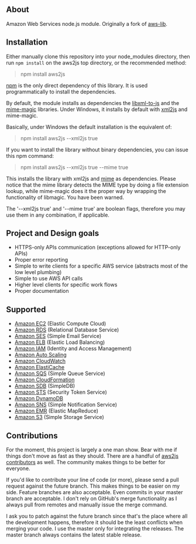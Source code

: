 ## About

Amazon Web Services node.js module. Originally a fork of [aws-lib](https://github.com/livelycode/aws-lib/).

## Installation

Either manually clone this repository into your node_modules directory, then run `npm install` on the aws2js top directory, or the recommended method:

> npm install aws2js

[npm](https://github.com/isaacs/npm) is the only direct dependency of this library. It is used programmatically to install the dependencies.

By default, the module installs as dependencies the [libxml-to-js](https://github.com/SaltwaterC/libxml-to-js) and the [mime-magic](https://github.com/SaltwaterC/mime-magic) libraries. Under Windows, it installs by default with [xml2js](https://github.com/Leonidas-from-XIV/node-xml2js) and mime-magic.

Basically, under Windows the default installation is the equivalent of:

> npm install aws2js --xml2js true

If you want to install the library without binary dependencies, you can issue this npm command:

> npm install aws2js --xml2js true --mime true

This installs the library with xml2js and [mime](https://github.com/broofa/node-mime) as dependencies. Please notice that the mime library detects the MIME type by doing a file extension lookup, while mime-magic does it the proper way by wrapping the functionality of libmagic. You have been warned.

The '--xml2js true' and '--mime true' are boolean flags, therefore you may use them in any combination, if applicable.

## Project and Design goals

 * HTTPS-only APIs communication (exceptions allowed for HTTP-only APIs)
 * Proper error reporting
 * Simple to write clients for a specific AWS service (abstracts most of the low level plumbing)
 * Simple to use AWS API calls
 * Higher level clients for specific work flows
 * Proper documentation

## Supported

 * [Amazon EC2](https://github.com/SaltwaterC/aws2js/wiki/EC2-Client) (Elastic Compute Cloud)
 * [Amazon RDS](https://github.com/SaltwaterC/aws2js/wiki/RDS-Client) (Relational Database Service)
 * [Amazon SES](https://github.com/SaltwaterC/aws2js/wiki/SES-Client) (Simple Email Service)
 * [Amazon ELB](https://github.com/SaltwaterC/aws2js/wiki/ELB-Client) (Elastic Load Balancing)
 * [Amazon IAM](https://github.com/SaltwaterC/aws2js/wiki/IAM-Client) (Identity and Access Management)
 * [Amazon Auto Scaling](https://github.com/SaltwaterC/aws2js/wiki/Auto-Scaling-Client)
 * [Amazon CloudWatch](https://github.com/SaltwaterC/aws2js/wiki/CloudWatch-Client)
 * [Amazon ElastiCache](https://github.com/SaltwaterC/aws2js/wiki/ElastiCache-Client)
 * [Amazon SQS](https://github.com/SaltwaterC/aws2js/wiki/SQS-Client) (Simple Queue Service)
 * [Amazon CloudFormation](https://github.com/SaltwaterC/aws2js/wiki/CloudFormation-Client)
 * [Amazon SDB](https://github.com/SaltwaterC/aws2js/wiki/SDB-Client) (SimpleDB)
 * [Amazon STS](https://github.com/SaltwaterC/aws2js/wiki/STS-Client) (Security Token Service)
 * [Amazon DynamoDB](https://github.com/SaltwaterC/aws2js/wiki/DynamoDB-Client)
 * [Amazon SNS](https://github.com/SaltwaterC/aws2js/wiki/SNS-Client) (Simple Notification Service)
 * [Amazon EMR](https://github.com/SaltwaterC/aws2js/wiki/EMR-Client) (Elastic MapReduce)
 * [Amazon S3](https://github.com/SaltwaterC/aws2js/wiki/S3-Client) (Simple Storage Service)

## Contributions

For the moment, this project is largely a one man show. Bear with me if things don't move as fast as they should. There are a handful of [aws2js contributors](https://github.com/SaltwaterC/aws2js/blob/master/CONTRIBUTORS.md) as well. The community makes things to be better for everyone.

If you'd like to contribute your line of code (or more), please send a pull request against the future branch. This makes things to be easier on my side. Feature branches are also acceptable. Even commits in your master branch are acceptable. I don't rely on GitHub's merge functionality as I always pull from remotes and manually issue the merge command.

I ask you to patch against the future branch since that's the place where all the development happens, therefore it should be the least conflicts when merging your code. I use the master only for integrating the releases. The master branch always contains the latest stable release.
